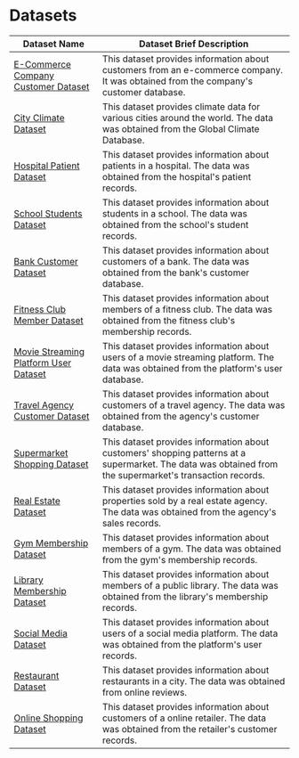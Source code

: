 # Datasets

| Dataset Name | Dataset Brief Description |
| - | - |
| [E-Commerce Company Customer Dataset](ecommerce_customers.csv) |	This dataset provides information about customers from an e-commerce company. It was obtained from the company's customer database. | 
| [City Climate Dataset](city_climate.csv) | This dataset provides climate data for various cities around the world. The data was obtained from the Global Climate Database. | 
| [Hospital Patient Dataset](hospital_patients.csv) |	This dataset provides information about patients in a hospital. The data was obtained from the hospital's patient records. | 
| [School Students Dataset](school_students.csv) |	This dataset provides information about students in a school. The data was obtained from the school's student records. | 
| [Bank Customer Dataset](bank_customers.csv) |	This dataset provides information about customers of a bank. The data was obtained from the bank's customer database. | 
| [Fitness Club Member Dataset](fitness_club_members.csv) |	This dataset provides information about members of a fitness club. The data was obtained from the fitness club's membership records. | 
| [Movie Streaming Platform User Dataset](streaming_platform_users.csv) |	This dataset provides information about users of a movie streaming platform. The data was obtained from the platform's user database. | 
| [Travel Agency Customer Dataset](travel_agency_customers.csv) |	This dataset provides information about customers of a travel agency. The data was obtained from the agency's customer database. | 
| [Supermarket Shopping Dataset](supermarket_shopping.csv) |	This dataset provides information about customers' shopping patterns at a supermarket. The data was obtained from the supermarket's transaction records. | 
| [Real Estate Dataset](real_estate.csv) |	This dataset provides information about properties sold by a real estate agency. The data was obtained from the agency's sales records. | 
| [Gym Membership Dataset](gym_members.csv) |	This dataset provides information about members of a gym. The data was obtained from the gym's membership records. | 
| [Library Membership Dataset](library_members.csv) |	This dataset provides information about members of a public library. The data was obtained from the library's membership records. | 
| [Social Media Dataset](social_media.csv) |	This dataset provides information about users of a social media platform. The data was obtained from the platform's user records. | 
| [Restaurant Dataset](restaurants.csv) |	This dataset provides information about restaurants in a city. The data was obtained from online reviews. | 
| [Online Shopping Dataset](online_shopping.csv) |	This dataset provides information about customers of a online retailer. The data was obtained from the retailer's customer records. | 